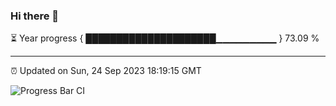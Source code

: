 ### Hi there 👋

⏳ Year progress { █████████████████████▁▁▁▁▁▁▁▁▁ } 73.09 %

---

⏰ Updated on Sun, 24 Sep 2023 18:19:15 GMT

![Progress Bar CI](https://github.com/ZhaoGui/ZhaoGui/workflows/Progress%20Bar%20CI/badge.svg)
